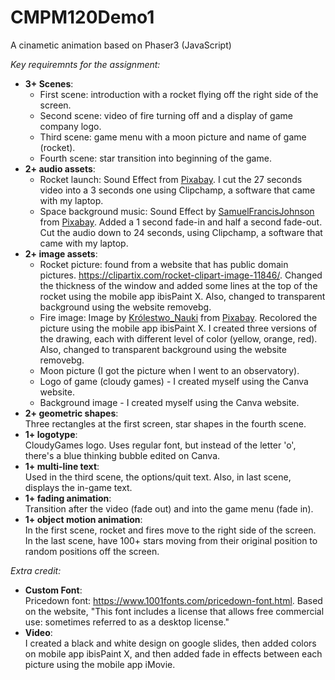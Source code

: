 # CMPM120Demo1
A cinametic animation based on Phaser3 (JavaScript)

*Key requiremnts for the assignment:*
- **3+ Scenes**:<br>
    - First scene: introduction with a rocket flying off the right side of the screen. <br>
    - Second scene: video of fire turning off and a display of game company logo. <br>
    - Third scene: game menu with a moon picture and name of game (rocket). <br>
    - Fourth scene: star transition into beginning of the game. <br>
- **2+ audio assets**:<br>
    - Rocket launch: Sound Effect from <a href="https://pixabay.com/?utm_source=link-attribution&amp;utm_medium=referral&amp;utm_campaign=music&amp;utm_content=76003">Pixabay</a>. I cut the 27 seconds video into a 3 seconds one using Clipchamp, a software that came with my laptop.<br>
    - Space background music: Sound Effect by <a href="https://pixabay.com/users/samuelfrancisjohnson-1207793/?utm_source=link-attribution&amp;utm_medium=referral&amp;utm_campaign=music&amp;utm_content=106826">SamuelFrancisJohnson</a> from <a href="https://pixabay.com//?utm_source=link-attribution&amp;utm_medium=referral&amp;utm_campaign=music&amp;utm_content=106826">Pixabay</a>. Added a 1 second fade-in and half a second fade-out. Cut the audio down to 24 seconds, using Clipchamp, a software that came with my laptop.
- **2+ image assets**:<br>
    - Rocket picture: found from a website that has public domain pictures. https://clipartix.com/rocket-clipart-image-11846/. Changed the thickness of the window and added some lines at the top of the rocket using the mobile app ibisPaint X. Also, changed to transparent background using the website removebg.<br>
    - Fire image: Image by <a href="https://pixabay.com/users/królestwo_nauki-17664295/?utm_source=link-attribution&amp;utm_medium=referral&amp;utm_campaign=image&amp;utm_content=6904983">Królestwo_Nauki</a> from <a href="https://pixabay.com//?utm_source=link-attribution&amp;utm_medium=referral&amp;utm_campaign=image&amp;utm_content=6904983">Pixabay</a>. Recolored the picture using the mobile app ibisPaint X. I created three versions of the drawing, each with different level of color (yellow, orange, red).  Also, changed to transparent background using the website removebg. <br>
    - Moon picture (I got the picture when I went to an observatory).<br>
    - Logo of game (cloudy games) - I created myself using the Canva website.<br>
    - Background image - I created myself using the Canva website.<br>
- **2+ geometric shapes**:<br>
    Three rectangles at the first screen, star shapes in the fourth scene.<br>
- **1+ logotype**:<br>
    CloudyGames logo. Uses regular font, but instead of the letter 'o', there's a blue thinking bubble edited on Canva.<br>
- **1+ multi-line text**:<br>
    Used in the third scene, the options/quit text. Also, in last scene, displays the in-game text.<br>
- **1+ fading animation**:<br>
    Transition after the video (fade out) and into the game menu (fade in).<br>
- **1+ object motion animation**:<br>
    In the first scene, rocket and fires move to the right side of the screen. In the last scene, have 100+ stars moving from their original position to random positions off the screen.

*Extra credit:* <br>
- **Custom Font**:<br>
    Pricedown font: https://www.1001fonts.com/pricedown-font.html. Based on the website, "This font includes a license that allows free commercial use: sometimes referred to as a desktop license." <br>
- **Video**: <br>
    I created a black and white design on google slides, then added colors on mobile app ibisPaint X, and then added fade in effects between each picture using the mobile app iMovie.